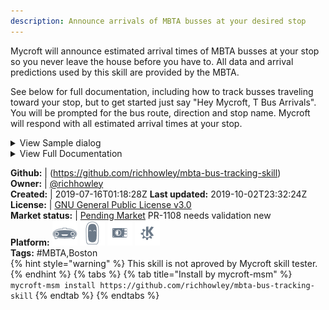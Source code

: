 ```yaml
---
description: Announce arrivals of MBTA busses at your desired stop
---
```

Mycroft will announce estimated arrival times of MBTA busses  at your stop so you never leave the house before you have to.  All data and arrival predictions used by this skill are provided by the MBTA.

See below for full documentation, including how to track busses traveling toward your stop, but to get started just say "Hey Mycroft, T Bus Arrivals".  You will be prompted for the bus route, direction and stop name.  Mycroft will respond with all estimated arrival times at your stop.

<details><summary>View Sample dialog</summary>
<dl>
<dt>Hey Mycroft T Bus Arrivals</dt>
<dd>Which route are you ridingj?</dd>
<dt>One</dt>
<dd>Are you going outbound toward Harvard or Inbound toward Dudley?</dd>
<dt>Inbound</dt>
<dd>Which stop?</dd>
<dt>Mount Auburn Street at Putnam Ave</dt>
<dd>Route One service to Dudley arrivals for Mount Auburn Street at Putnam Avenue:<dd>
<dd>Arriving in 11 minutes<dd>
<dd>Arriving in 21 minutes<dd>
<dd>Arriving in 34 minutes<dd>
</dl>
</details>

<details><summary>View Full Documentation</summary>

#### T bus or Transit

Wherever this documentation calls for saying "T bus" to Mycroft it can be replaced with "transit", and vice versa.  If Mycroft is having difficulty understanding  one, try the other.

#### Arrival Times

To provide bus arrival times the skill requires three pieces of information:  bus route, traveling direction and bus stop.  If you do not provide all information needed the skill will prompt you for the rest.  For example, saying

> T bus arrivals route 57 going inbound stop Brighton Ave and Linden Street

will retrieve all arrival times predicted for the stop.  The arrival times could also be retrieved by any of the following:

> T bus arrivals route 57 going inbound

> T bus arrivals route 57

> T bus arrivals

Mycroft will prompt for any missing information.

#### Bus Tracking

Bus tracking is similar to Arrival Times but Mycroft will continue to track busses, periodically updating their predicted arrival times, until they have passed the stop.  By default Mycroft will track the next three busses and will announce updated arrival predictions every 30 seconds.  These values can be changed in the skill settings on Mycroft Home.  The minimum frequency of updates  is 30 seconds.

As with Arrivals, say

> T bus tracking

to begin.  Predicted arrival times of the next three tracked busses will be announced right away and updated every 30 seconds.  Be aware that there may be any number of busses heading to your stop but only the arrival predictions for the tracked busses will be announced.

When a bus passes your stop it will drop off the tracking list and there will be one fewer arrival time announced on subsequent updates.  When all busses have passed your stop Mycroft will automatically stop tracking.  If you would like tracking to end at any time say

> T bus shutdown

#### Shortcuts

If you ride the same route from the same stop often you will want to use shortcuts.  After Mycroft announces arrivals or starts tracking busses you may save the route, direction and stop combination as a shortcut using any name you wish.

Suppose you take the bus to work and went through the process of asking for arrivals, telling Mycroft the bus route, direction and stop.  Now say

> transit save shortcut

and Mycroft will prompt you for a name.  If you say

> rat race

you may get Arrivals or begin Bus Tracking using the shortcut

>T bus tracking rat race

Two additional phrases

> list T bus shortcuts

> T bus remove shortcut rat race

allow you to list and delete saved shortcuts.

#### API Key

When installed this skill does not use an API key when getting data from the MBTA servers.  Using a key allows a higher rate limit when requesting data.  It should not be necessary to use an API key but if you like you may obtain one on the [MBTA website](https://api-v3.mbta.com/register). In the skill settings on Mycroft Home check the box next to "Use my API key" and enter your key in the text field.

</details>

**Github:** | (https://github.com/richhowley/mbta-bus-tracking-skill)  
**Owner:** | [@richhowley](https://github.com/richhowley)  
**Created:** | 2019-07-16T01:18:28Z  **Last updated:** 2019-10-02T23:32:24Z  
**License:** | [GNU General Public License v3.0](https://api.github.com/licenses/gpl-3.0)  
**Market status:** | [Pending Market](https://market.mycroft.ai/skill/) PR-1108 needs validation new  
**Platform:**   ![](.gitbook/assets/mark-1-icon.png)  ![](.gitbook/assets/mark-2-icon.png)  ![](.gitbook/assets/picroft-icon.png)  ![](.gitbook/assets/kde.png)   
**Tags:** \#MBTA,Boston   
{% hint style="warning" %}
This skill is not aproved by Mycroft skill tester.
{% endhint %}
  {% tabs %}
{% tab title="Install by mycroft-msm" %}
``` mycroft-msm install https://github.com/richhowley/mbta-bus-tracking-skill```
{% endtab %}
  {% endtabs %}
  